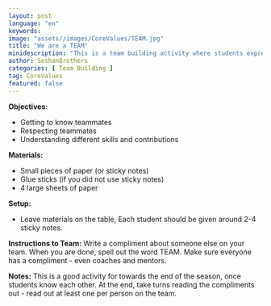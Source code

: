 ```yaml
---
layout: post
language: "en"
keywords:
image: "assets//images/CoreValues/TEAM.jpg"
title: "We are a TEAM"
minidescription: "This is a team building activity where students express their appreciation for each other."
author: SeshanBrothers
categories: [ Team Building ]
tag: CoreValues
featured: false
---
```


<b>Objectives:</b>
- Getting to know teammates
- Respecting teammates
- Understanding different skills and contributions

<b>Materials:</b>
- Small pieces of paper (or sticky notes)
- Glue sticks (if you did not use sticky notes)
- 4 large sheets of paper

<b>Setup:</b>
- Leave materials on the table, Each student should be given around 2-4 sticky notes.

<b>Instructions to Team:</b>
Write a compliment about someone else on your team. When you are done, spell out the word TEAM. Make sure everyone has a compliment - even coaches and mentors.

<b>Notes:</b>
This is a good activity for towards the end of the season, once students know each other. At the end, take turns reading the compliments out - read out at least one per person on the team.
